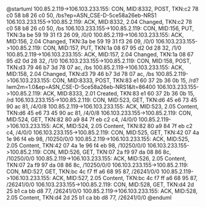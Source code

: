 @startuml
100.85.2.119->106.103.233.155: CON, MID:8332, POST, TKN:c2 78 c0 58 b8 26 c0 50, /bs?ep=ASN_CSE-D-5ce58a26eb-NRS1
106.103.233.155->100.85.2.119: ACK, MID:8332, 2.04 Changed, TKN:c2 78 c0 58 b8 26 c0 50, /bs
106.103.233.155->100.85.2.119: CON, MID:156, PUT, TKN:3a be 59 19 31 f3 26 09, /0/0
100.85.2.119->106.103.233.155: ACK, MID:156, 2.04 Changed, TKN:3a be 59 19 31 f3 26 09, /0/0
106.103.233.155->100.85.2.119: CON, MID:157, PUT, TKN:1a 08 67 95 d2 0d 28 32, /1/0
100.85.2.119->106.103.233.155: ACK, MID:157, 2.04 Changed, TKN:1a 08 67 95 d2 0d 28 32, /1/0
106.103.233.155->100.85.2.119: CON, MID:158, POST, TKN:d3 79 46 b7 3d 78 07 ac, /bs
100.85.2.119->106.103.233.155: ACK, MID:158, 2.04 Changed, TKN:d3 79 46 b7 3d 78 07 ac, /bs
100.85.2.119->106.103.233.155: CON, MID:8333, POST, TKN:83 e1 60 37 2b 36 0b 15, /rd?lwm2m=1.0&ep=ASN_CSE-D-5ce58a26eb-NRS1&lt=86400
106.103.233.155->100.85.2.119: ACK, MID:8333, 2.01 Created, TKN:83 e1 60 37 2b 36 0b 15, /rd
106.103.233.155->100.85.2.119: CON, MID:523, GET, TKN:d6 45 e6 73 45 90 ac 81, /4/0/8
100.85.2.119->106.103.233.155: ACK, MID:523, 2.05 Content, TKN:d6 45 e6 73 45 90 ac 81, /4/0/8
106.103.233.155->100.85.2.119: CON, MID:524, GET, TKN:82 80 a9 84 7f eb c2 c4, /4/0/0
100.85.2.119->106.103.233.155: ACK, MID:524, 2.05 Content, TKN:82 80 a9 84 7f eb c2 c4, /4/0/0
106.103.233.155->100.85.2.119: CON, MID:525, GET, TKN:42 07 4a 1e 96 f4 eb 98, /10250/0/0
100.85.2.119->106.103.233.155: ACK, MID:525, 2.05 Content, TKN:42 07 4a 1e 96 f4 eb 98, /10250/0/0
106.103.233.155->100.85.2.119: CON, MID:526, GET, TKN:07 2a f9 97 da 08 86 8c, /10250/0/0
100.85.2.119->106.103.233.155: ACK, MID:526, 2.05 Content, TKN:07 2a f9 97 da 08 86 8c, /10250/0/0
106.103.233.155->100.85.2.119: CON, MID:527, GET, TKN:bc 4c f7 ff a6 68 95 87, /26241/0/0
100.85.2.119->106.103.233.155: ACK, MID:527, 2.05 Content, TKN:bc 4c f7 ff a6 68 95 87, /26241/0/0
106.103.233.155->100.85.2.119: CON, MID:528, GET, TKN:d4 2d 25 b1 ca bb d8 77, /26241/0/0
100.85.2.119->106.103.233.155: ACK, MID:528, 2.05 Content, TKN:d4 2d 25 b1 ca bb d8 77, /26241/0/0
@enduml